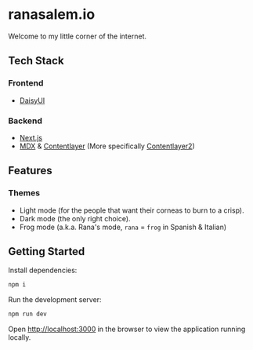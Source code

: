 # ranasalem.io
Welcome to my little corner of the internet.

## Tech Stack

### Frontend
- [DaisyUI](https://daisyui.com)

### Backend
- [Next.js](https://nextjs.org)
- [MDX](https://mdxjs.com) & [Contentlayer](https://contentlayer.dev/docs/getting-started-cddd76b7) (More specifically [Contentlayer2](https://github.com/timlrx/contentlayer2))

## Features

### Themes

- Light mode (for the people that want their corneas to burn to a crisp).
- Dark mode (the only right choice).
- Frog mode (a.k.a. Rana's mode, `rana` = `frog` in Spanish & Italian)

## Getting Started

Install dependencies:
```bash
npm i
```

Run the development server:

```bash
npm run dev
```

Open [http://localhost:3000](http://localhost:3000) in the browser to view the application running locally.
